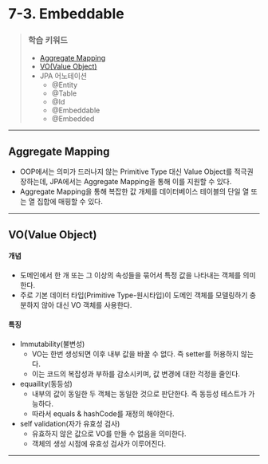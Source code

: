 # 7-3. Embeddable

> ### 학습 키워드
>
> * [Aggregate Mapping](7-3.-embeddable.md#aggregate-mapping)
> * [VO(Value Object)](7-3.-embeddable.md#vo-value-object)
> * JPA 어노테이션
>   * @Entity
>   * @Table
>   * @Id
>   * @Embeddable
>   * @Embedded

***

## Aggregate Mapping

* OOP에서는 의미가 드러나지 않는 Primitive Type 대신 Value Object를 적극권장하는데, JPA에서는 Aggregate Mapping을 통해 이를 지원할 수 있다.
* Aggregate Mapping을 통해 복잡한 값 개체를 데이터베이스 테이블의 단일 열 또는 열 집합에 매핑할 수 있다.

***

## VO(Value Object)

#### 개념

* 도메인에서 한 개 또는 그 이상의 속성들을 묶어서 특정 값을 나타내는 객체를 의미한다.
* 주로 기본 데이터 타입(Primitive Type-원시타입)이 도메인 객체를 모델링하기 충분하지 않아 대신 VO 객체를 사용한다.

#### 특징

* Immutability(불변성)
  * VO는 한번 생성되면 이후 내부 값을 바꿀 수 없다. 즉 setter를 허용하지 않는다.
  * 이는 코드의 복잡성과 부하를 감소시키며, 값 변경에 대한 걱정을 줄인다.
* equaility(동등성)&#x20;
  * 내부의 값이 동일한 두 객체는 동일한 것으로 판단한다. 즉 동등성 테스트가 가능하다.
  * 따라서 equals & hashCode를 재정의 해야한다.
* self validation(자가 유효성 검사)
  * 유효하지 않은 값으로 VO를 만들 수 없음을 의미한다.
  * 객체의 생성 시점에 유효성 검사가 이루어진다.

***

